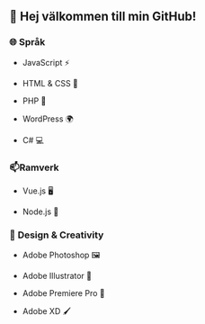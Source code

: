 
## 👋 Hej välkommen till min GitHub!

### 🌐 **Språk**

- JavaScript ⚡

- HTML & CSS 🎨

- PHP 🐘

- WordPress 🌍

- C# 💻

### 📫**Ramverk** 

- Vue.js 🖥️

- Node.js 🌿


### 🎨 **Design & Creativity**

- Adobe Photoshop 🖼️

- Adobe Illustrator 🎨

- Adobe Premiere Pro 🎥

- Adobe XD 🖌️
